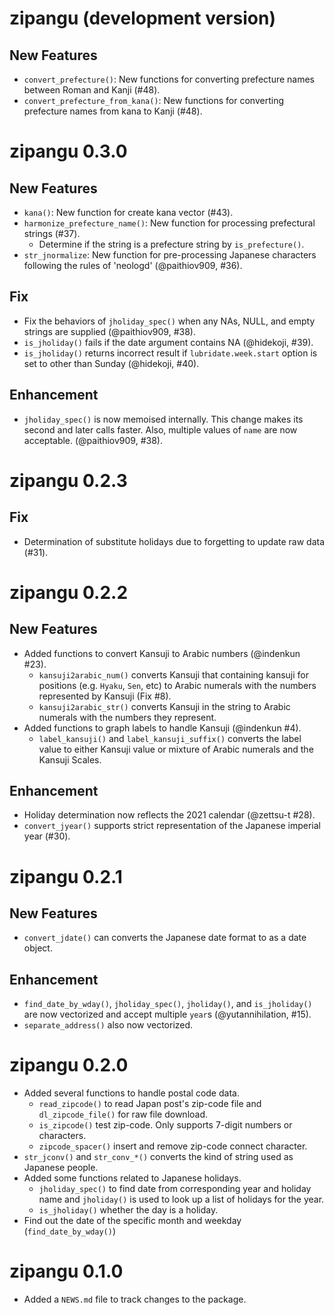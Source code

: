 # zipangu (development version)

## New Features

- `convert_prefecture()`: New functions for converting prefecture names between Roman and Kanji (#48).
- `convert_prefecture_from_kana()`: New functions for converting prefecture names from kana to Kanji (#48).

# zipangu 0.3.0

## New Features

- `kana()`: New function for create kana vector (#43).
- `harmonize_prefecture_name()`: New function for processing prefectural strings (#37).
    - Determine if the string is a prefecture string by `is_prefecture()`. 
- `str_jnormalize`: New function for pre-processing Japanese characters following the rules of 'neologd' (@paithiov909, #36).

## Fix

- Fix the behaviors of `jholiday_spec()` when any NAs, NULL, and empty strings are supplied (@paithiov909, #38).
- `is_jholiday()` fails if the date argument contains NA (@hidekoji, #39).
- `is_jholiday()` returns incorrect result if `lubridate.week.start` option is set to other than Sunday (@hidekoji, #40).

## Enhancement

- `jholiday_spec()` is now memoised internally. This change makes its second and later calls faster. Also, multiple values of `name` are now acceptable. (@paithiov909, #38).

# zipangu 0.2.3

## Fix

- Determination of substitute holidays due to forgetting to update raw data (#31).

# zipangu 0.2.2

## New Features

* Added functions to convert Kansuji to Arabic numbers (@indenkun #23).
    * `kansuji2arabic_num()` converts Kansuji that containing kansuji for positions (e.g. `Hyaku`, `Sen`, etc) to Arabic numerals with the numbers represented by Kansuji (Fix #8).
    * `kansuji2arabic_str()` converts Kansuji in the string to Arabic numerals with the numbers they represent.
* Added functions to graph labels to handle Kansuji (@indenkun #4).
    * `label_kansuji()` and `label_kansuji_suffix()` converts the label value to either Kansuji value or mixture of Arabic numerals and the Kansuji Scales.

## Enhancement

- Holiday determination now reflects the 2021 calendar (@zettsu-t #28).
- `convert_jyear()` supports strict representation of the Japanese imperial year (#30).

# zipangu 0.2.1

## New Features

* `convert_jdate()` can converts the Japanese date format to as a date object.

## Enhancement

* `find_date_by_wday()`, `jholiday_spec()`, `jholiday()`, and `is_jholiday()`
  are now vectorized and accept multiple `year`s (@yutannihilation, #15).
* `separate_address()` also now vectorized.

# zipangu 0.2.0

* Added several functions to handle postal code data.
    * `read_zipcode()` to read Japan post's zip-code file and `dl_zipcode_file()` for raw file download.
    * `is_zipcode()` test zip-code. Only supports 7-digit numbers or characters.
    * `zipcode_spacer()` insert and remove zip-code connect character.
* `str_jconv()` and `str_conv_*()` converts the kind of string used as Japanese people.
* Added some functions related to Japanese holidays.
    * `jholiday_spec()` to find date from corresponding year and holiday name and `jholiday()` is used to look up a list of holidays for the year.
    * `is_jholiday()` whether the day is a holiday.
* Find out the date of the specific month and weekday (`find_date_by_wday()`)

# zipangu 0.1.0

* Added a `NEWS.md` file to track changes to the package.

